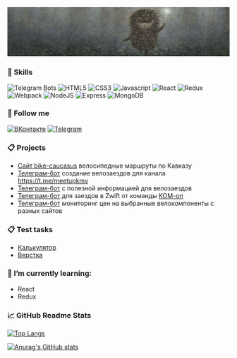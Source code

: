 ![Header](assets/edgeslime.jpg)

<!-- **caH40/caH40** is a ✨ _special_ ✨ repository because its `README.md` (this file) appears on your GitHub profile.

Here are some ideas to get you started:

- 🔭 I’m currently working on ...
- 🌱 I’m currently learning ...
- 👯 I’m looking to collaborate on ...
- 🤔 I’m looking for help with ...
- 💬 Ask me about ...
- 📫 How to reach me: ...
- 😄 Pronouns: ...
- ⚡ Fun fact: ... -->

### 💼 Skills

![Telegram Bots](https://img.shields.io/badge/TelegramBot-126a96?logo=telegram)
![HTML5](https://img.shields.io/badge/HTML5-6b1700?logo=html5)
![CSS3](https://img.shields.io/badge/CSS3-1572B6?logo=css3)
![Javascript](https://img.shields.io/badge/Javascript-a7950d?style=flat&logo=javascript)
![React](https://img.shields.io/badge/React-025985?style=flat&logo=React)
![Redux](https://img.shields.io/badge/Redux-764abc?style=flat&logo=Redux)
![Webpack](https://img.shields.io/badge/Webpack-2b3a42?style=flat&logo=Webpack)
![NodeJS](https://img.shields.io/badge/NodeJs-5B4638?logo=node.js)
![Express](https://img.shields.io/badge/Express-173B3F?style=flat&logo=express)
![MongoDB](https://img.shields.io/badge/MongoDB-cdffe8?logo=MongoDB)

### 🤝 Follow me

[![ВКонтакте](https://img.shields.io/badge/ВКонтакте-0077FF?logo=vk)](https://vk.com/cah40yc)
[![Telegram](https://img.shields.io/badge/Telegram-126a96?logo=telegram)](https://t.me/Aleksandr_BV)

### 📋 Projects

- [Сайт bike-caucasus](https://bike-caucasus.ru/) велосипедные маршруты по Кавказу
- [Телеграм-бот](https://t.me/MeetUpBikeBot) создание велозаездов для канала
  https://t.me/meetupkmv
- [Телеграм-бот](https://t.me/Black_CurranT_Bot) с полезной информацией для велозаездов
- [Телеграм-бот](https://t.me/ZwiftRaceInfo_bot) для заездов в Zwift от команды
  [KOM-on](https://t.me/komon_zwift)
- [Телеграм-бот](https://github.com/caH40/botprice) мониторинг цен на выбранные велокомпоненты с
  разных сайтов

### 📋 Test tasks

- [Калькулятор](https://cah40.github.io/Calculator-for-Sendsay/)
- [Верстка](https://cah40.github.io/edita/)

### 🌱 I’m currently learning:

- React
- Redux

### 📈 GitHub Readme Stats

[![Top Langs](https://github-readme-stats.vercel.app/api/top-langs/?username=caH40&layout=compact&count_private=true&show_icons=true&theme=merko)](https://github.com/anuraghazra/github-readme-stats)

[![Anurag's GitHub stats](https://github-readme-stats.vercel.app/api?username=caH40&count_private=true&show_icons=true&theme=merko)](https://github.com/anuraghazra/github-readme-stats)
